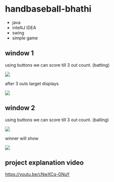 # handbaseball-bhathi

* java 
* intelliJ IDEA 
* swing
* simple game

## window 1

using buttons we can score till 3 out count. (batting)

![](https://github.com/bhathi97/handbaseball-bhathi/blob/main/Screenshot%20(1).png)

after 3 outs target displays

![](https://github.com/bhathi97/handbaseball-bhathi/blob/main/Screenshot%20(2).png)

## window 2

using buttons we can score till 3 out count. (balling)

![](https://github.com/bhathi97/handbaseball-bhathi/blob/main/Screenshot%20(3).png)

winner will show

![](https://github.com/bhathi97/handbaseball-bhathi/blob/main/Screenshot%20(4).png)


## project explanation video
https://youtu.be/cNwXCq-GNuY
